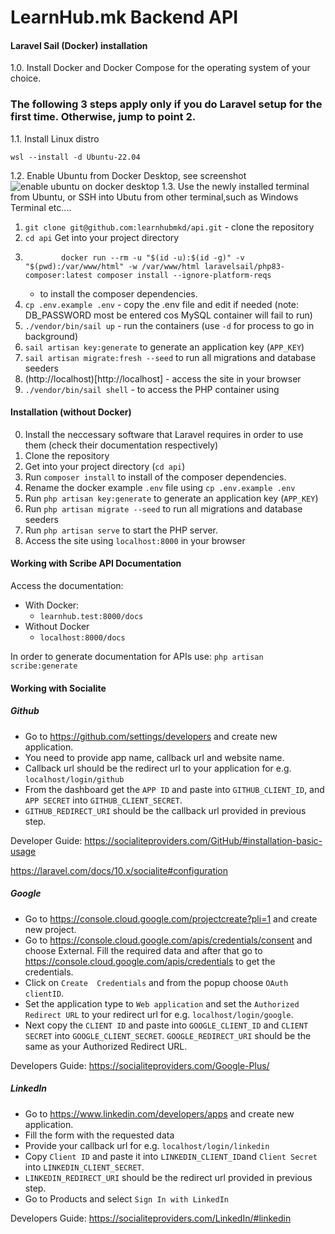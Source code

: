 # LearnHub.mk Backend API

#### Laravel Sail (Docker) installation
1.0. Install Docker and Docker Compose for the operating system of your choice.
### The following 3 steps apply only if you do Laravel setup for the first time. Otherwise, jump to point 2.
  1.1. Install Linux distro
    
    wsl --install -d Ubuntu-22.04
        
  1.2. Enable Ubuntu from Docker Desktop, see screenshot
  ![enable ubuntu on docker desktop](https://i.postimg.cc/vYZRKKfL/docker-desktop-ubuntu-enable.jpg)
  1.3. Use the newly installed terminal from Ubuntu, or SSH into Ubutu from other terminal,such as Windows Terminal etc....

1. `git clone git@github.com:learnhubmkd/api.git` - clone the repository
1. `cd api` Get into your project directory 
1. ```
           docker run --rm -u "$(id -u):$(id -g)" -v "$(pwd):/var/www/html" -w /var/www/html laravelsail/php83-composer:latest composer install --ignore-platform-reqs
    ```
    - to install the composer dependencies.
1. `cp .env.example .env` - copy the .env file and edit if needed (note: DB_PASSWORD most be entered cos MySQL container will fail to run)
1. `./vendor/bin/sail up` - run the containers (use `-d` for process to go in background)
1. `sail artisan key:generate` to generate an application key (`APP_KEY`)
1. `sail artisan migrate:fresh --seed` to run all migrations and database seeders 
1. (http://localhost)[http://localhost] - access the site in your browser
1. `./vendor/bin/sail shell` - to access the PHP container using

#### Installation (without Docker)
0. Install the neccessary software that Laravel requires in order to use them (check their documentation respectively)
1. Clone the repository
2. Get into your project directory (`cd api`)
3. Run `composer install` to install of the composer dependencies.
4. Rename the docker example `.env` file using `cp .env.example .env`
5. Run `php artisan key:generate` to generate an application key (`APP_KEY`)
6. Run `php artisan migrate --seed` to run all migrations and database seeders
7. Run `php artisan serve` to start the PHP server.
8. Access the site using `localhost:8000` in your browser


#### Working with Scribe API Documentation

Access the documentation:

- With Docker:
  - `learnhub.test:8000/docs`
- Without Docker
  - `localhost:8000/docs`

In order to generate documentation for APIs use: `php artisan scribe:generate`

#### Working with Socialite 

##### Github

- Go to https://github.com/settings/developers and create new application. 
- You need to provide app name, callback url and website name. 
- Callback url should be the redirect url to your application for e.g. `localhost/login/github`
- From the dashboard get the `APP ID` and paste into `GITHUB_CLIENT_ID`, and `APP SECRET` into `GITHUB_CLIENT_SECRET`. 
- `GITHUB_REDIRECT_URI` should be the callback url provided in previous step. 

Developer Guide:
https://socialiteproviders.com/GitHub/#installation-basic-usage

https://laravel.com/docs/10.x/socialite#configuration

##### Google

- Go to https://console.cloud.google.com/projectcreate?pli=1 and create new project. 
- Go to  https://console.cloud.google.com/apis/credentials/consent and choose External. Fill the required data and 
after that go to https://console.cloud.google.com/apis/credentials to get the credentials. 
- Click on `Create 
Credentials` and from the popup choose `OAuth clientID`. 
- Set the application type to `Web application` and set the 
`Authorized Redirect URL` to your redirect url for e.g. `localhost/login/google`. 
- Next copy the `CLIENT ID` and 
paste into `GOOGLE_CLIENT_ID` and `CLIENT SECRET` into `GOOGLE_CLIENT_SECRET`. `GOOGLE_REDIRECT_URI` should be the 
same as your Authorized Redirect URL. 

Developers Guide:
https://socialiteproviders.com/Google-Plus/

##### LinkedIn

- Go to https://www.linkedin.com/developers/apps and create new application.
- Fill the form with the requested data
- Provide your callback url for e.g. `localhost/login/linkedin`
- Copy `Client ID` and paste it into `LINKEDIN_CLIENT_ID`and `Client Secret` into `LINKEDIN_CLIENT_SECRET`.
- `LINKEDIN_REDIRECT_URI` should be the redirect url provided in previous step.
- Go to Products and select `Sign In with LinkedIn`

Developers Guide:
https://socialiteproviders.com/LinkedIn/#linkedin


